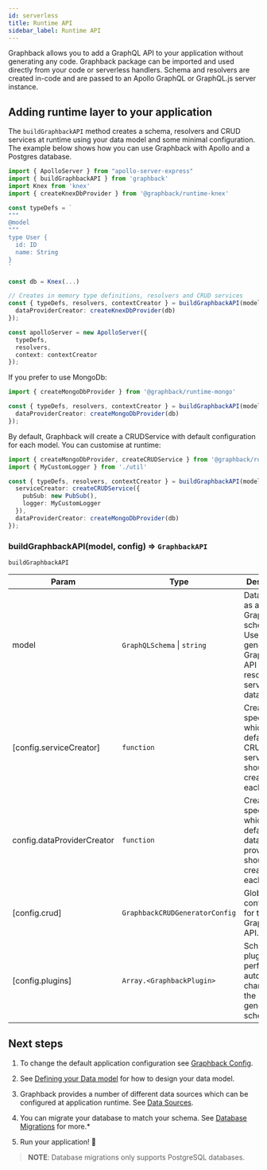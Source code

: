 ```yaml
---
id: serverless
title: Runtime API
sidebar_label: Runtime API
---
```


Graphback allows you to add a GraphQL API to your application without generating any code.
Graphback package can be imported and used directly from your code or serverless handlers. 
Schema and resolvers are created in-code and are passed to an Apollo GraphQL or GraphQL.js server instance.

## Adding runtime layer to your application

The `buildGraphbackAPI` method creates a schema, resolvers and CRUD services at runtime using your data model and some minimal configuration. The example below shows how you can use Graphback with Apollo and a Postgres database.

```ts
import { ApolloServer } from "apollo-server-express"
import { buildGraphbackAPI } from 'graphback'
import Knex from 'knex'
import { createKnexDbProvider } from '@graphback/runtime-knex'

const typeDefs = `
"""
@model
"""
type User {
  id: ID
  name: String
}
`

const db = Knex(...)

// Creates in memory type definitions, resolvers and CRUD services
const { typeDefs, resolvers, contextCreator } = buildGraphbackAPI(modelDefs, {
  dataProviderCreator: createKnexDbProvider(db)
});

const apolloServer = new ApolloServer({
  typeDefs,
  resolvers,
  context: contextCreator
});
```

If you prefer to use MongoDb:

```ts
import { createMongoDbProvider } from '@graphback/runtime-mongo'

const { typeDefs, resolvers, contextCreator } = buildGraphbackAPI(modelDefs, {
  dataProviderCreator: createMongoDbProvider(db)
});
```

By default, Graphback will create a CRUDService with default configuration for each model. You can customise at runtime:

```ts
import { createMongoDbProvider, createCRUDService } from '@graphback/runtime-mongo'
import { MyCustomLogger } from './util'

const { typeDefs, resolvers, contextCreator } = buildGraphbackAPI(modelDefs, {
  serviceCreator: createCRUDService({
    pubSub: new PubSub(),
    logger: MyCustomLogger
  }),
  dataProviderCreator: createMongoDbProvider(db)
});
```

### buildGraphbackAPI(model, config) ⇒ <code>GraphbackAPI</code>

`buildGraphbackAPI`

| Param | Type | Description |
| --- | --- | --- |
| model | <code>GraphQLSchema</code> \| <code>string</code> | Data model as a string or GraphQL schema. Used to generate the Graphback API resolvers, services and database |
| [config.serviceCreator] | <code>function</code> | Creator class specifying which default CRUD service should be created for each model. |
| config.dataProviderCreator | <code>function</code> | Creator class specifying which default database provider should be created for each model. |
| [config.crud] | <code>GraphbackCRUDGeneratorConfig</code> | Global CRUD configuration for the Graphback API. |
| [config.plugins] | <code>Array.&lt;GraphbackPlugin&gt;</code> | Schema plugins to perform automatic changes to the generated schema |

## Next steps

1. To change the default application configuration see [Graphback Config](./config.md).

2. See [Defining your Data model](./datamodel.md) for how to design your data model.

3. Graphback provides a number of different data sources which can be configured at application runtime. See [Data Sources](../db/datasources).

4. You can migrate your database to match your schema. See [Database Migrations](../db/migrations.md) for more.*

4. Run your application! 🚀

> **NOTE**: Database migrations only supports PostgreSQL databases.